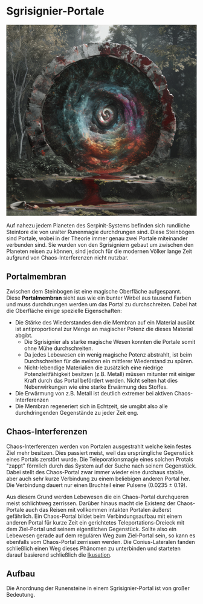 # Sgrisignier-Portale
![Sgrisignier-Portal](./images/Sgrisignier-Portal_Roiatin.png)

Auf nahezu jedem Planeten des Serpinit-Systems befinden sich rundliche Steintore die von uralter Runenmagie durchdrungen sind. Diese Steinbögen sind Portale, wobei in der Theorie immer genau zwei Portale miteinander verbunden sind. Sie wurden von den Sgrisigniern gebaut um zwischen den Planeten reisen zu können, sind jedoch für die modernen Völker lange Zeit aufgrund von Chaos-Interferenzen nicht nutzbar. 

## Portalmembran
Zwischen dem Steinbogen ist eine magische Oberfläche aufgespannt. Diese **Portalmembran** sieht aus wie ein bunter Wirbel aus tausend Farben und muss durchdrungen werden um das Portal zu durchschreiten. Dabei hat die Oberfläche einige spezielle Eigenschaften:
* Die Stärke des Wiederstandes den die Membran auf ein Material ausübt ist antiproportional zur Menge an magischer Potenz die dieses Material abgibt.
    * Die Sgrisignier als starke magische Wesen konnten die Portale somit ohne Mühe durchschreiten.
    * Da jedes Lebewesen ein wenig magische Potenz abstrahlt, ist beim Durchschreiten für die meisten ein mittlerer Wiederstand zu spüren.
    * Nicht-lebendige Materialien die zusätzlich eine niedrige Potenzleitfähigkeit besitzen (z.B. Metall) müssen mitunter mit einiger Kraft durch das Portal befördert werden. Nicht selten hat dies Nebenwirkungen wie eine starke Erwärmung des Stoffes.  
* Die Erwärmung von z.B. Metall ist deutlich extremer bei aktiven Chaos-Interferenzen
* Die Membran regeneriert sich in Echtzeit, sie umgibt also alle durchdringenden Gegenstände zu jeder Zeit eng.

## Chaos-Interferenzen

Chaos-Interferenzen werden von Portalen ausgestrahlt welche kein festes Ziel mehr besitzen. Dies passiert meist, weil das ursprüngliche Gegenstück eines Portals zerstört wurde. Die Teleporationsmagie eines solchen Protals "zappt" förmlich durch das System auf der Suche nach seinem Gegenstück. Dabei stellt des Chaos-Portal zwar immer wieder eine durchaus stabile, aber auch sehr kurze Verbindung zu einem beliebigen anderen Portal her. Die Verbindung dauert nur einen Bruchteil einer Pulsene (0.0235 ± 0.19). 

Aus diesem Grund werden Lebewesen die ein Chaos-Portal durchqueren meist schlichtweg zerrissen. Darüber hinaus macht die Existenz der Chaos-Portale auch das Reisen mit vollkommen intakten Portalen äußerst gefährlich. Ein Chaos-Portal bildet beim Verbindungsaufbau mit einem anderen Portal für kurze Zeit ein gerichtetes Teleportations-Dreieck mit dem Ziel-Portal und seinem eigentlichen Gegenstück. Sollte also ein Lebewesen gerade auf dem regulären Weg zum Ziel-Portal sein, so kann es ebenfalls vom Chaos-Portal zerrissen werden. Die Conius-Lateralen fanden schließlich einen Weg dieses Phänomen zu unterbinden und starteten darauf basierend schließlich die [Ikusation](/content/Allgemein/Ikusation.md).

## Aufbau

Die Anordnung der Runensteine in einem Sgrisignier-Portal ist von großer Bedeutung.
<!-- TODO Ringsystem mit Grad-Angaben beschreiben. -->

